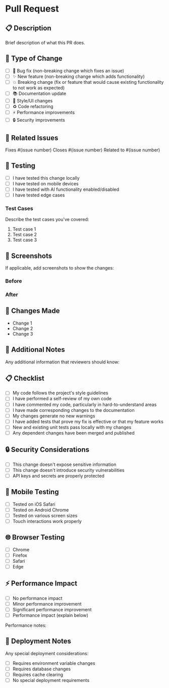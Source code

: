 # Pull Request

## 📋 Description
Brief description of what this PR does.

## 🎯 Type of Change
- [ ] 🐛 Bug fix (non-breaking change which fixes an issue)
- [ ] ✨ New feature (non-breaking change which adds functionality)
- [ ] 💥 Breaking change (fix or feature that would cause existing functionality to not work as expected)
- [ ] 📚 Documentation update
- [ ] 🎨 Style/UI changes
- [ ] ♻️ Code refactoring
- [ ] ⚡ Performance improvements
- [ ] 🔒 Security improvements

## 🔗 Related Issues
Fixes #(issue number)
Closes #(issue number)
Related to #(issue number)

## 🧪 Testing
- [ ] I have tested this change locally
- [ ] I have tested on mobile devices
- [ ] I have tested with AI functionality enabled/disabled
- [ ] I have tested edge cases

### Test Cases
Describe the test cases you've covered:
1. Test case 1
2. Test case 2
3. Test case 3

## 📸 Screenshots
If applicable, add screenshots to show the changes:

### Before
<!-- Add screenshot of before state -->

### After
<!-- Add screenshot of after state -->

## 🔄 Changes Made
- Change 1
- Change 2
- Change 3

## 📝 Additional Notes
Any additional information that reviewers should know:

## 📋 Checklist
- [ ] My code follows the project's style guidelines
- [ ] I have performed a self-review of my own code
- [ ] I have commented my code, particularly in hard-to-understand areas
- [ ] I have made corresponding changes to the documentation
- [ ] My changes generate no new warnings
- [ ] I have added tests that prove my fix is effective or that my feature works
- [ ] New and existing unit tests pass locally with my changes
- [ ] Any dependent changes have been merged and published

## 🔒 Security Considerations
- [ ] This change doesn't expose sensitive information
- [ ] This change doesn't introduce security vulnerabilities
- [ ] API keys and secrets are properly protected

## 📱 Mobile Testing
- [ ] Tested on iOS Safari
- [ ] Tested on Android Chrome
- [ ] Tested on various screen sizes
- [ ] Touch interactions work properly

## 🌐 Browser Testing
- [ ] Chrome
- [ ] Firefox
- [ ] Safari
- [ ] Edge

## ⚡ Performance Impact
- [ ] No performance impact
- [ ] Minor performance improvement
- [ ] Significant performance improvement
- [ ] Performance impact (explain below)

Performance notes:
<!-- Explain any performance considerations -->

## 🎯 Deployment Notes
Any special deployment considerations:
- [ ] Requires environment variable changes
- [ ] Requires database changes
- [ ] Requires cache clearing
- [ ] No special deployment requirements 